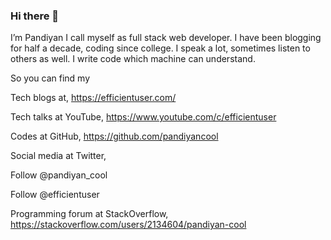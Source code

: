 ### Hi there 👋

I’m Pandiyan
I call myself as full stack web developer.
I have been blogging for half a decade, coding since college.
I speak a lot, sometimes listen to others as well.
I write code which machine can understand.

So you can find my

Tech blogs at,
https://efficientuser.com/

Tech talks at YouTube,
https://www.youtube.com/c/efficientuser

Codes at GitHub,
https://github.com/pandiyancool

Social media at Twitter,

Follow @pandiyan_cool

Follow @efficientuser

Programming forum at StackOverflow,
https://stackoverflow.com/users/2134604/pandiyan-cool

<!--
**PandiyanCool/PandiyanCool** is a ✨ _special_ ✨ repository because its `README.md` (this file) appears on your GitHub profile.

Here are some ideas to get you started:

- 🔭 I’m currently working on ...
- 🌱 I’m currently learning ...
- 👯 I’m looking to collaborate on ...
- 🤔 I’m looking for help with ...
- 💬 Ask me about ...
- 📫 How to reach me: ...
- 😄 Pronouns: ...
- ⚡ Fun fact: ...
-->
